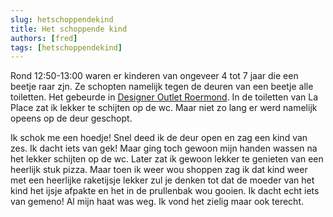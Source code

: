 ```yaml
---
slug: hetschoppendekind
title: Het schoppende kind
authors: [fred]
tags: [hetschoppendekind]
---
```


Rond 12:50-13:00 waren er kinderen van ongeveer 4 tot 7 jaar die een beetje raar zjn. Ze schopten namelijk tegen de deuren van een beetje alle toiletten. Het gebeurde in [Designer Outlet Roermond](https://www.mcarthurglen.com/nl/outlets/nl/designer-outlet-roermond/). In de toiletten van La Place zat ik lekker te schijten op de wc. Maar niet zo lang er werd namelijk opeens op de deur geschopt.

Ik schok me een hoedje! Snel deed ik de deur open en zag een kind van zes. Ik dacht iets van gek! Maar ging toch gewoon mijn handen wassen na het lekker schijten op de wc. Later zat ik gewoon lekker te genieten van een heerlijk stuk pizza. Maar toen ik weer wou shoppen zag ik dat kind weer met een heerlijke raketijsje lekker zul je denken tot dat de moeder van het kind het ijsje afpakte en het in de prullenbak wou gooien. Ik dacht echt iets van gemeno! Al mijn haat was weg. Ik vond het zielig maar ook terecht.